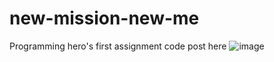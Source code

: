 # new-mission-new-me
Programming hero's first assignment code post here
![image](https://user-images.githubusercontent.com/120933222/227500610-f5b4654a-5176-4176-bc59-db89be49f609.png)
